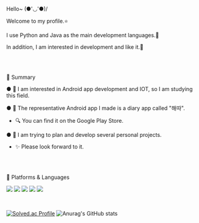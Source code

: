 Hello~ (●'◡'●)/

Welcome to my profile.⭐ 

I use Python and Java as the main development languages.🛫 

In addition, I am interested in development and like it.🌈

<br/>
<br/>
 
📝 Summary

● 🧰 I am interested in Android app development and IOT, so I am studying this field.

● 🎨 The representative Android app I made is a diary app called "해따".
* 🔍 You can find it on the Google Play Store.

● 🥽 I am trying to plan and develop several personal projects.
* ✨ Please look forward to it.

<br/>
<br/>

📌 Platforms & Languages

<img src="https://img.shields.io/badge/Android-3DDC84?style=flat-square&logo=Android&logoColor=white"/> <img src = "https://img.shields.io/badge/Visual%20Studio%20Code-A566FF?style=flat-square&logo=Visual%20Studio%20Code&logoColor=#007ACC" /> <img src="https://img.shields.io/badge/Python-3776AB?style=flat-square&logo=Python&logoColor=white&labelColor=3776AB"/> <img src="https://img.shields.io/badge/Java-007396?style=flat-square&logo=Java&logoColor=white&labelColor=007396"/> <img src = "https://img.shields.io/badge/-C%2FC%2B%2B-orange?style=flat-square"/>

<br/>

[![Solved.ac Profile](http://mazassumnida.wtf/api/v2/generate_badge?boj=ljh)](https://solved.ac/ljh/)
![Anurag's GitHub stats](https://github-readme-stats.vercel.app/api?username=LeeJungHwan-Dev&show_icons=true&theme=cobalt)
